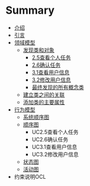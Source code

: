 # Summary

* [介绍](README.md)
* [引言](引言.md)
* [领域模型](领域模型.md)
    * [发现类和对象](发现类和对象.md)
        * [2.5查看个人任务](25查看个人任务.md)
        * [2.6确认任务](26确认任务.md)
        * [3.1查看用户信息](31查看用户信息.md)
        * [3.2修改用户信息](32修改用户信息.md)
        * [最终发现的所有概念类](最终发现的所有概念类.md)
    * [建立类之间的关联](建立类之间的关联.md)
    * [添加类的主要属性](添加类的主要属性.md)
* [行为模型](行为模型.md)
    * [系统顺序图](系统顺序图.md)
    * [顺序图](顺序图.md)
        * UC2.5查看个人任务
        * UC2.6确认任务
        * UC3.1查看用户信息
        * UC3.2修改用户信息
    * [状态图](状态图.md)
    * [活动图](活动图.md)
* 约束说明OCL

